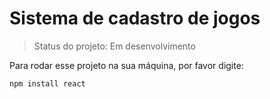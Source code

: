 <h1> Sistema de cadastro de jogos  </h1>

> Status do projeto: Em desenvolvimento

Para rodar esse projeto na sua máquina, por favor digite:

```
npm install react
```
